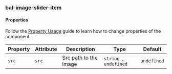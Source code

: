 ### bal-image-slider-item
 
#### Properties

Follow the [Property Usage](https://design.baloise.dev/?path=/docs/implementation-property--page) guide to learn how to change properties of the component.

| Property | Attribute | Description           | Type                    | Default     |
| -------- | --------- | --------------------- | ----------------------- | ----------- |
| `src`    | `src`     | Src path to the image | `string `, ` undefined` | `undefined` |


 